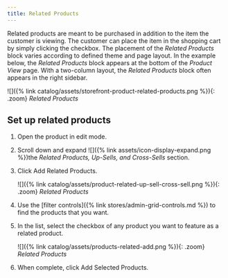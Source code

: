 ```yaml
---
title: Related Products
---
```


Related products are meant to be purchased in addition to the item the customer is viewing. The customer can place the item in the shopping cart by simply clicking the checkbox. The placement of the _Related Products_ block varies according to defined theme and page layout. In the example below, the _Related Products_ block appears at the bottom of the _Product View_ page. With a two-column layout, the _Related Products_ block often appears in the right sidebar.

![]({% link catalog/assets/storefront-product-related-products.png %}){: .zoom}
_Related Products_

## Set up related products

1. Open the product in edit mode.

1. Scroll down and expand ![]({% link assets/icon-display-expand.png %})the _Related Products, Up-Sells, and Cross-Sells_ section.

1. Click <span class="btn">Add Related Products</span>.

    ![]({% link catalog/assets/product-related-up-sell-cross-sell.png %}){: .zoom}
    _Related Products_

1. Use the [filter controls]({% link stores/admin-grid-controls.md %}) to find the products that you want.

1. In the list, select the checkbox of any product you want to feature as a related product.

    ![]({% link catalog/assets/products-related-add.png %}){: .zoom}
    _Related Products_

1. When complete, click <span class="btn">Add Selected Products</span>.
